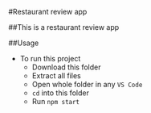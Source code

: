 #Restaurant review app

##This is a restaurant review app

##Usage
+ To run this project
  + Download this folder
  + Extract all files
  + Open whole folder in any `VS Code`
  + `cd` into this folder
  + Run `npm start`
